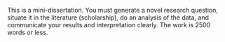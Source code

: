 This is a mini-dissertation.  You must generate a novel research question, situate it in the literature (scholarship), do an analysis of the data, and communicate your results and interpretation clearly. The work is 2500 words or less. 
